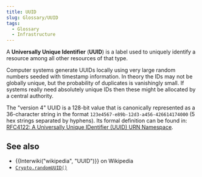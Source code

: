 ```yaml
---
title: UUID
slug: Glossary/UUID
tags:
  - Glossary
  - Infrastructure
---
```

A **Universally Unique Identifier** (**UUID**) is a label used to uniquely identify a resource among all other resources of that type.

Computer systems generate UUIDs locally using very large random numbers seeded with timestamp information.
In theory the IDs may not be globally unique, but the probability of duplicates is vanishingly small.
If systems really need absolutely unique IDs then these might be allocated by a central authority.

The "version 4" UUID is a 128-bit value that is canonically represented as a 36-character string in the format `123e4567-e89b-12d3-a456-426614174000` (5 hex strings separated by hyphens).
Its formal definition can be found in: [RFC4122: A Universally Unique IDentifier (UUID) URN Namespace](https://www.rfc-editor.org/rfc/rfc4122#section-4.4).

## See also

- {{Interwiki("wikipedia", "UUID")}} on Wikipedia
- [`Crypto.randomUUID()`](/en-US/docs/Web/API/Crypto/randomUUID)